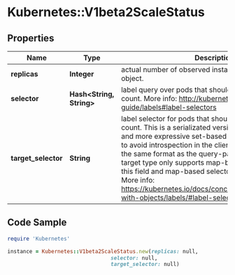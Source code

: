 # Kubernetes::V1beta2ScaleStatus

## Properties

Name | Type | Description | Notes
------------ | ------------- | ------------- | -------------
**replicas** | **Integer** | actual number of observed instances of the scaled object. | 
**selector** | **Hash&lt;String, String&gt;** | label query over pods that should match the replicas count. More info: http://kubernetes.io/docs/user-guide/labels#label-selectors | [optional] 
**target_selector** | **String** | label selector for pods that should match the replicas count. This is a serializated version of both map-based and more expressive set-based selectors. This is done to avoid introspection in the clients. The string will be in the same format as the query-param syntax. If the target type only supports map-based selectors, both this field and map-based selector field are populated. More info: https://kubernetes.io/docs/concepts/overview/working-with-objects/labels/#label-selectors | [optional] 

## Code Sample

```ruby
require 'Kubernetes'

instance = Kubernetes::V1beta2ScaleStatus.new(replicas: null,
                                 selector: null,
                                 target_selector: null)
```


